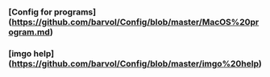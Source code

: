 ### [Config for programs] (https://github.com/barvol/Config/blob/master/MacOS%20program.md)

### [imgo help] (https://github.com/barvol/Config/blob/master/imgo%20help)
